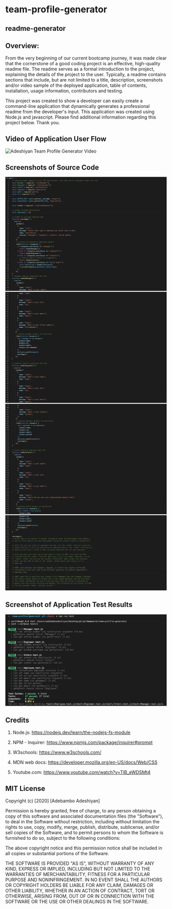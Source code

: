 # team-profile-generator

## readme-generator

## Overview:

From the very beginning of our current bootcamp journey, it was made clear that the cornerstone of a good coding project is an effective, high-quality readme file. The readme serves as a formal introduction to the project, explaining the details of the project to the user. Typically, a readme contains sections that include, but are not limited to a title, description, screenshots and/or video sample of the deployed application, table of contents, installation, usage information, contributors and testing.

This project was created to show a developer can easily create a command-line application that dynamically generates a professional readme from the developer's input. This application was created using Node.js and javascript. Please find additional information regarding this project below. Thank you.

## Video of Application User Flow

![Adeshiyan Team Profile Generator Video](./assets/samplevideo.gif)

## Screenshots of Source Code

![Adeshiyan Team Profile Generator](./assets/teamgen1.png)
![Adeshiyan Team Profile Generator](./assets/teamgen2.png)
![Adeshiyan Team Profile Generator](./assets/teamgen3.png)
![Adeshiyan Team Profile Generator](./assets/teamgen4.png)

## Screenshot of Application Test Results

![Adeshiyan Team Profile Generator](./assets/testresults.png)

## Credits

1. Node.js: https://nodejs.dev/learn/the-nodejs-fs-module

2. NPM - Inquirer: https://www.npmjs.com/package/inquirer#prompt

3. W3schools: https://www.w3schools.com/

4. MDN web docs: https://developer.mozilla.org/en-US/docs/Web/CSS

5. Youtube.com: https://www.youtube.com/watch?v=TlB_eWDSMt4

## MIT License

Copyright (c) [2020] [Adebambo Adeshiyan]

Permission is hereby granted, free of charge, to any person obtaining a copy
of this software and associated documentation files (the "Software"), to deal
in the Software without restriction, including without limitation the rights
to use, copy, modify, merge, publish, distribute, sublicense, and/or sell
copies of the Software, and to permit persons to whom the Software is
furnished to do so, subject to the following conditions:

The above copyright notice and this permission notice shall be included in all
copies or substantial portions of the Software.

THE SOFTWARE IS PROVIDED "AS IS", WITHOUT WARRANTY OF ANY KIND, EXPRESS OR
IMPLIED, INCLUDING BUT NOT LIMITED TO THE WARRANTIES OF MERCHANTABILITY,
FITNESS FOR A PARTICULAR PURPOSE AND NONINFRINGEMENT. IN NO EVENT SHALL THE
AUTHORS OR COPYRIGHT HOLDERS BE LIABLE FOR ANY CLAIM, DAMAGES OR OTHER
LIABILITY, WHETHER IN AN ACTION OF CONTRACT, TORT OR OTHERWISE, ARISING FROM,
OUT OF OR IN CONNECTION WITH THE SOFTWARE OR THE USE OR OTHER DEALINGS IN THE
SOFTWARE.
